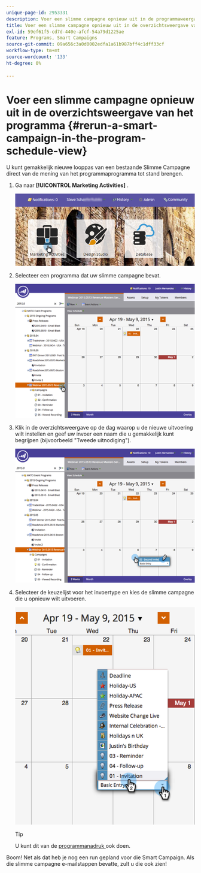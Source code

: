 ```yaml
---
unique-page-id: 2953331
description: Voer een slimme campagne opnieuw uit in de programmaweergave - Marketo Docs - Productdocumentatie
title: Voer een slimme campagne opnieuw uit in de overzichtsweergave van het programma
exl-id: 59ef61f5-cd7d-440e-afcf-54a79d1225ae
feature: Programs, Smart Campaigns
source-git-commit: 09a656c3a0d0002edfa1a61b987bff4c1dff33cf
workflow-type: tm+mt
source-wordcount: '133'
ht-degree: 0%

---
```


# Voer een slimme campagne opnieuw uit in de overzichtsweergave van het programma {#rerun-a-smart-campaign-in-the-program-schedule-view}

U kunt gemakkelijk nieuwe looppas van een bestaande Slimme Campagne direct van de mening van het programmaprogramma tot stand brengen.

1. Ga naar **[!UICONTROL Marketing Activities]** .

   ![](assets/login-marketing-activities-3.png)

1. Selecteer een programma dat uw slimme campagne bevat.

   ![](assets/image2015-4-16-14-3a40-3a11.png)

1. Klik in de overzichtsweergave op de dag waarop u de nieuwe uitvoering wilt instellen en geef uw invoer een naam die u gemakkelijk kunt begrijpen (bijvoorbeeld &quot;Tweede uitnodiging&quot;).

   ![](assets/image2015-4-16-14-3a42-3a0.png)

1. Selecteer de keuzelijst voor het invoertype en kies de slimme campagne die u opnieuw wilt uitvoeren.

   ![](assets/image2015-4-16-15-3a26-3a33.png)

   >[!TIP]
   >
   >U kunt dit van de [ programmanadruk ](/help/marketo/product-docs/core-marketo-concepts/marketing-calendar/understanding-the-calendar/understand-enable-program-focus.md) ook doen.

Boom! Net als dat heb je nog een run gepland voor die Smart Campaign. Als die slimme campagne e-mailstappen bevatte, zult u die ook zien!
